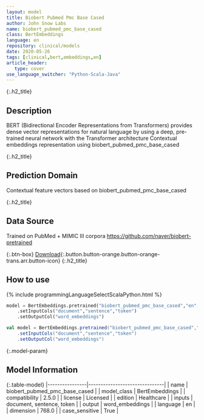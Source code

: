 ```yaml
---
layout: model
title: Biobert Pubmed Pmc Base Cased
author: John Snow Labs
name: biobert_pubmed_pmc_base_cased
class: BertEmbeddings
language: en
repository: clinical/models
date: 2020-05-26
tags: [clinical,bert,embeddings,en]
article_header:
   type: cover
use_language_switcher: "Python-Scala-Java"
---
```


{:.h2_title}
## Description
BERT (Bidirectional Encoder Representations from Transformers) provides dense vector representations for natural language by using a deep, pre-trained neural network with the Transformer architecture
Contextual embeddings representation using biobert_pubmed_pmc_base_cased

{:.h2_title}
## Prediction Domain
Contextual feature vectors based on biobert_pubmed_pmc_base_cased

{:.h2_title}
## Data Source
Trained on PubMed + MIMIC III corpora
https://github.com/naver/biobert-pretrained

{:.btn-box}
[Download](https://s3.amazonaws.com/auxdata.johnsnowlabs.com/clinical/models/biobert_pubmed_pmc_base_cased_en_2.5.0_2.4_1590489367180.zip){:.button.button-orange.button-orange-trans.arr.button-icon}
{:.h2_title}
## How to use 
<div class="tabs-box" markdown="1">

{% include programmingLanguageSelectScalaPython.html %}

```python
model = BertEmbeddings.pretrained("biobert_pubmed_pmc_base_cased","en","clinical/models")
	.setInputCols("document","sentence","token")
	.setOutputCol("word_embeddings")
```

```scala
val model = BertEmbeddings.pretrained("biobert_pubmed_pmc_base_cased","en","clinical/models")
	.setInputCols("document","sentence","token")
	.setOutputCol("word_embeddings")
```
</div>



{:.model-param}
## Model Information

{:.table-model}
|----------------|-------------------------------|
| name           | biobert_pubmed_pmc_base_cased |
| model_class    | BertEmbeddings                |
| compatibility  | 2.5.0                         |
| license        | Licensed                      |
| edition        | Healthcare                    |
| inputs         | document, sentence, token     |
| output         | word_embeddings               |
| language       | en                            |
| dimension      | 768.0                         |
| case_sensitive | True                          |

